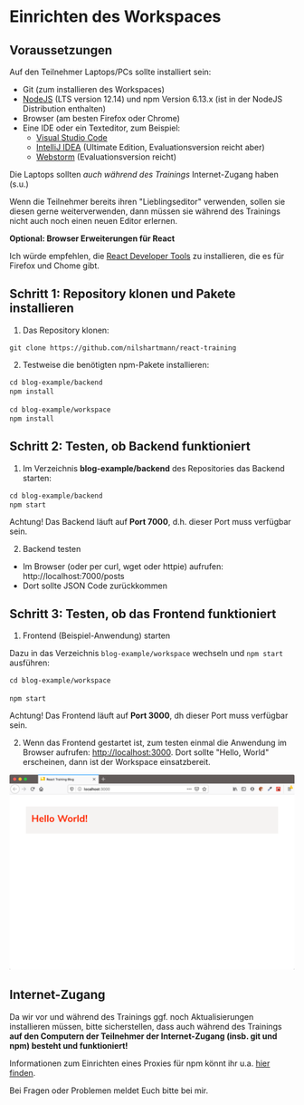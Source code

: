 # Einrichten des Workspaces

## Voraussetzungen

Auf den Teilnehmer Laptops/PCs sollte installiert sein:

- Git (zum installieren des Workspaces)
- [NodeJS](https://nodejs.org/en/download/) (LTS version 12.14) und npm Version 6.13.x (ist in der NodeJS Distribution enthalten)
- Browser (am besten Firefox oder Chrome)
- Eine IDE oder ein Texteditor, zum Beispiel:
  - [Visual Studio Code](https://code.visualstudio.com/)
  - [IntelliJ IDEA](https://www.jetbrains.com/idea/download/) (Ultimate Edition, Evaluationsversion reicht aber)
  - [Webstorm](https://www.jetbrains.com/webstorm/download/) (Evaluationsversion reicht)

Die Laptops sollten _auch während des Trainings_ Internet-Zugang haben (s.u.)

Wenn die Teilnehmer bereits ihren "Lieblingseditor" verwenden, sollen sie diesen gerne weiterverwenden, dann müssen sie während des Trainings nicht auch noch einen neuen Editor erlernen.

**Optional: Browser Erweiterungen für React**

Ich würde empfehlen, die [React Developer Tools](https://github.com/facebook/react/tree/master/packages/react-devtools) zu installieren, die es für Firefox und Chome gibt.

## Schritt 1: Repository klonen und Pakete installieren

1. Das Repository klonen:

```
git clone https://github.com/nilshartmann/react-training
```

2. Testweise die benötigten npm-Pakete installieren:

```
cd blog-example/backend
npm install

cd blog-example/workspace
npm install
```

## Schritt 2: Testen, ob Backend funktioniert

1. Im Verzeichnis **blog-example/backend** des Repositories das Backend starten:

```
cd blog-example/backend
npm start
```

Achtung! Das Backend läuft auf **Port 7000**, d.h. dieser Port muss verfügbar sein.

2. Backend testen

- Im Browser (oder per curl, wget oder httpie) aufrufen: http://localhost:7000/posts
- Dort sollte JSON Code zurückkommen

## Schritt 3: Testen, ob das Frontend funktioniert

1. Frontend (Beispiel-Anwendung) starten

Dazu in das Verzeichnis `blog-example/workspace` wechseln und `npm start` ausführen:

```
cd blog-example/workspace

npm start
```

Achtung! Das Frontend läuft auf **Port 3000**, dh dieser Port muss verfügbar sein.

2. Wenn das Frontend gestartet ist, zum testen einmal die Anwendung im Browser aufrufen: [http://localhost:3000](http://localhost:3000). Dort sollte "Hello, World" erscheinen, dann ist der Workspace einsatzbereit.

![Running frontsend](./running-workspace.png)

## Internet-Zugang

Da wir vor und während des Trainings ggf. noch Aktualisierungen installieren müssen, bitte sicherstellen, dass auch während des Trainings **auf den Computern der Teilnehmer der Internet-Zugang (insb. git und npm) besteht und funktioniert!**

Informationen zum Einrichten eines Proxies für npm könnt ihr u.a. [hier finden](http://wil.boayue.com/blog/2013/06/14/using-npm-behind-a-proxy/).

Bei Fragen oder Problemen meldet Euch bitte bei mir.
